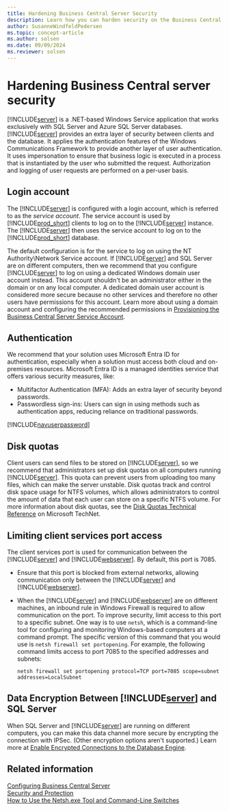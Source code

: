 ```yaml
---
title: Hardening Business Central Server Security
description: Learn how you can harden security on the Business Central Server component to protect access to the configuration settings.
author: SusanneWindfeldPedersen
ms.topic: concept-article
ms.author: solsen
ms.date: 09/09/2024
ms.reviewer: solsen
---
```

# Hardening Business Central server security

[!INCLUDE[server](../developer/includes/server.md)] is a .NET-based Windows Service application that works exclusively with SQL Server and Azure SQL Server databases. [!INCLUDE[server](../developer/includes/server.md)] provides an extra layer of security between clients and the database. It applies the authentication features of the Windows Communications Framework to provide another layer of user authentication. It uses impersonation to ensure that business logic is executed in a process that is instantiated by the user who submitted the request. Authorization and logging of user requests are performed on a per-user basis.  
  
## Login account

The [!INCLUDE[server](../developer/includes/server.md)] is configured with a login account, which is referred to as the *service account*. The service account is used by [!INCLUDE[prod_short](../developer/includes/prod_short.md)] clients to log on to the [!INCLUDE[server](../developer/includes/server.md)] instance. The [!INCLUDE[server](../developer/includes/server.md)] then uses the service account to log on to the [!INCLUDE[prod_short](../developer/includes/prod_short.md)] database.
  
The default configuration is for the service to log on using the NT Authority\\Network Service account. If [!INCLUDE[server](../developer/includes/server.md)] and SQL Server are on different computers, then we recommend that you configure [!INCLUDE[server](../developer/includes/server.md)] to log on using a dedicated Windows domain user account instead. This account shouldn't be an administrator either in the domain or on any local computer. A dedicated domain user account is considered more secure because no other services and therefore no other users have permissions for this account. Learn more about using a domain account and configuring the recommended permissions in [Provisioning the Business Central Server Service Account](../deployment/provision-server-account.md).  

## Authentication

We recommend that your solution uses Microsoft Entra ID for authentication, especially when a solution must access both cloud and on-premises resources. Microsoft Entra ID is a managed identities service that offers various security measures, like:

- Multifactor Authentication (MFA): Adds an extra layer of security beyond passwords.
- Passwordless sign-ins: Users can sign in using methods such as authentication apps, reducing reliance on traditional passwords.

[!INCLUDE[navuserpassword](../developer/includes/navuserpassword.md)]

## Disk quotas

 Client users can send files to be stored on [!INCLUDE[server](../developer/includes/server.md)], so we recommend that administrators set up disk quotas on all computers running [!INCLUDE[server](../developer/includes/server.md)]. This quota can prevent users from uploading too many files, which can make the server unstable. Disk quotas track and control disk space usage for NTFS volumes, which allows administrators to control the amount of data that each user can store on a specific NTFS volume. For more information about disk quotas, see the [Disk Quotas Technical Reference](/previous-versions/windows/it-pro/windows-server-2003/cc786969(v=ws.10)) on Microsoft TechNet.  
  
## Limiting client services port access

The client services port is used for communication between the [!INCLUDE[server](../developer/includes/server.md)] and [!INCLUDE[webserver](../developer/includes/webserver.md)]. By default, this port  is 7085.

- Ensure that this port is blocked from external networks, allowing communication only between the [!INCLUDE[server](../developer/includes/server.md)] and [!INCLUDE[webserver](../developer/includes/webserver.md)].
- When the [!INCLUDE[server](../developer/includes/server.md)] and [!INCLUDE[webserver](../developer/includes/webserver.md)] are on different machines, an inbound rule in Windows Firewall is required to allow communication on the port. To improve security, limit access to this port to a specific subnet. One way is to use `netsh`, which is a command-line tool for configuring and monitoring Windows-based computers at a command prompt. The specific version of this command that you would use is `netsh firewall set portopening`. For example, the following command limits access to port 7085 to the specified addresses and subnets:  
  
  ```  
  netsh firewall set portopening protocol=TCP port=7085 scope=subnet addresses=LocalSubnet  
  ```  

## <a name="data-encryption"></a>Data Encryption Between [!INCLUDE[server](../developer/includes/server.md)] and SQL Server  

When SQL Server and [!INCLUDE[server](../developer/includes/server.md)] are running on different computers, you can make this data channel more secure by encrypting the connection with IPSec. \(Other encryption options aren't supported.\) Learn more at [Enable Encrypted Connections to the Database Engine](/sql/database-engine/configure-windows/enable-encrypted-connections-to-the-database-engine).

## Related information

[Configuring Business Central Server](../administration/configure-server-instance.md)  
[Security and Protection](security-and-protection.md)   
[How to Use the Netsh.exe Tool and Command-Line Switches](/previous-versions/tn-archive/bb490939(v=technet.10))
